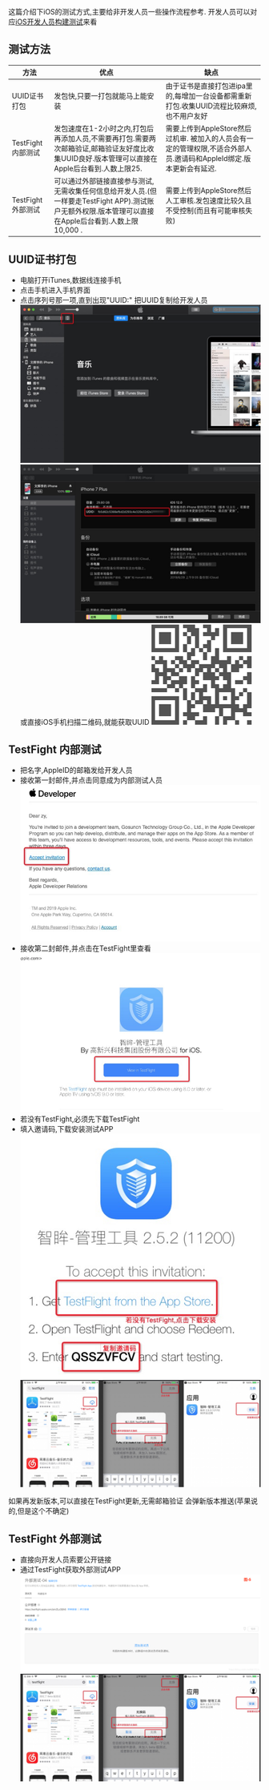 这篇介绍下iOS的测试方式,主要给非开发人员一些操作流程参考.
开发人员可以对应[iOS开发人员构建测试](iOS测试流程.md)来看

## 测试方法

| 方法 | 优点 | 缺点 | 
| ------ | ------ | ------ |
| UUID证书打包 |发包快,只要一打包就能马上能安装|由于证书是直接打包进ipa里的,每增加一台设备都需重新打包.收集UUID流程比较麻烦,也不用户友好|
| TestFight 内部测试|发包速度在1-2小时之内,打包后再添加人员,不需要再打包.需要两次邮箱验证,邮箱验证友好度比收集UUID良好.版本管理可以直接在Apple后台看到.人数上限25.|需要上传到AppleStore然后过机审. 被加入的人员会有一定的管理权限,不适合外部人员.邀请码和AppleId绑定.版本更新会有延迟.|
| TestFight 外部测试|可以通过外部链接直接参与测试,无需收集任何信息给开发人员.(但一样要走TestFight APP).测试账户无额外权限.版本管理可以直接在Apple后台看到.人数上限10,000 .|需要上传到AppleStore然后人工审核.发包速度比较久且不受控制(而且有可能审核失败)|

## UUID证书打包
- 电脑打开iTunes,数据线连接手机
- 点击手机进入手机界面
- 点击序列号那一项,直到出现"UUID:" 把UUID复制给开发人员
![](UUID1.jpg)
![](UUID2.jpg)
或直接iOS手机扫描二维码,就能获取UUID
![](UUID3.png)

## TestFight 内部测试
- 把名字,AppleID的邮箱发给开发人员
- 接收第一封邮件,并点击同意成为内部测试人员
![](mail1.jpg)
- 接收第二封邮件,并点击在TestFight里查看
![](mail2.jpg)
- 若没有TestFight,必须先下载TestFight
- 填入邀请码,下载安装测试APP
![](mail22.jpg)
![](testflight.jpg)

如果再发新版本,可以直接在TestFight更新,无需邮箱验证
会弹新版本推送(苹果说的,但是这个不确定)
## TestFight 外部测试
- 直接向开发人员索要公开链接
- 通过TestFight获取外部测试APP
![](publictest.png)
![](testflight.jpg)